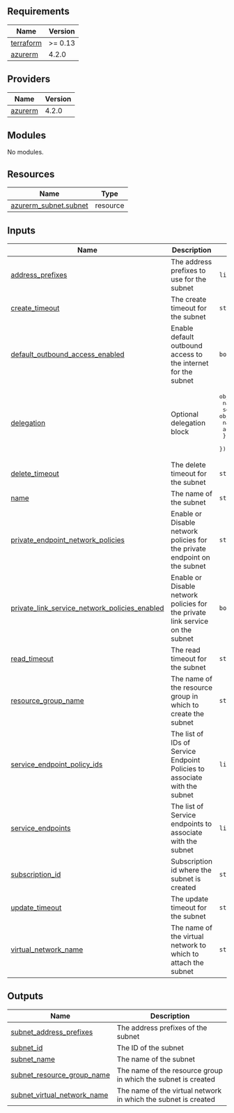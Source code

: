 ## Requirements

| Name | Version |
|------|---------|
| <a name="requirement_terraform"></a> [terraform](#requirement\_terraform) | >= 0.13 |
| <a name="requirement_azurerm"></a> [azurerm](#requirement\_azurerm) | 4.2.0 |

## Providers

| Name | Version |
|------|---------|
| <a name="provider_azurerm"></a> [azurerm](#provider\_azurerm) | 4.2.0 |

## Modules

No modules.

## Resources

| Name | Type |
|------|------|
| [azurerm_subnet.subnet](https://registry.terraform.io/providers/hashicorp/azurerm/4.2.0/docs/resources/subnet) | resource |

## Inputs

| Name | Description | Type | Default | Required |
|------|-------------|------|---------|:--------:|
| <a name="input_address_prefixes"></a> [address\_prefixes](#input\_address\_prefixes) | The address prefixes to use for the subnet | `list(string)` | n/a | yes |
| <a name="input_create_timeout"></a> [create\_timeout](#input\_create\_timeout) | The create timeout for the subnet | `string` | `"30m"` | no |
| <a name="input_default_outbound_access_enabled"></a> [default\_outbound\_access\_enabled](#input\_default\_outbound\_access\_enabled) | Enable default outbound access to the internet for the subnet | `bool` | `true` | no |
| <a name="input_delegation"></a> [delegation](#input\_delegation) | Optional delegation block | <pre>object({<br>    name = string<br>    service_delegation = object({<br>      name    = string<br>      actions = list(string)<br>    })<br>  })</pre> | `null` | no |
| <a name="input_delete_timeout"></a> [delete\_timeout](#input\_delete\_timeout) | The delete timeout for the subnet | `string` | `"30m"` | no |
| <a name="input_name"></a> [name](#input\_name) | The name of the subnet | `string` | n/a | yes |
| <a name="input_private_endpoint_network_policies"></a> [private\_endpoint\_network\_policies](#input\_private\_endpoint\_network\_policies) | Enable or Disable network policies for the private endpoint on the subnet | `string` | `"Disabled"` | no |
| <a name="input_private_link_service_network_policies_enabled"></a> [private\_link\_service\_network\_policies\_enabled](#input\_private\_link\_service\_network\_policies\_enabled) | Enable or Disable network policies for the private link service on the subnet | `bool` | `true` | no |
| <a name="input_read_timeout"></a> [read\_timeout](#input\_read\_timeout) | The read timeout for the subnet | `string` | `"5m"` | no |
| <a name="input_resource_group_name"></a> [resource\_group\_name](#input\_resource\_group\_name) | The name of the resource group in which to create the subnet | `string` | n/a | yes |
| <a name="input_service_endpoint_policy_ids"></a> [service\_endpoint\_policy\_ids](#input\_service\_endpoint\_policy\_ids) | The list of IDs of Service Endpoint Policies to associate with the subnet | `list(string)` | `[]` | no |
| <a name="input_service_endpoints"></a> [service\_endpoints](#input\_service\_endpoints) | The list of Service endpoints to associate with the subnet | `list(string)` | `[]` | no |
| <a name="input_subscription_id"></a> [subscription\_id](#input\_subscription\_id) | Subscription id where the subnet is created | `string` | n/a | yes |
| <a name="input_update_timeout"></a> [update\_timeout](#input\_update\_timeout) | The update timeout for the subnet | `string` | `"30m"` | no |
| <a name="input_virtual_network_name"></a> [virtual\_network\_name](#input\_virtual\_network\_name) | The name of the virtual network to which to attach the subnet | `string` | n/a | yes |

## Outputs

| Name | Description |
|------|-------------|
| <a name="output_subnet_address_prefixes"></a> [subnet\_address\_prefixes](#output\_subnet\_address\_prefixes) | The address prefixes of the subnet |
| <a name="output_subnet_id"></a> [subnet\_id](#output\_subnet\_id) | The ID of the subnet |
| <a name="output_subnet_name"></a> [subnet\_name](#output\_subnet\_name) | The name of the subnet |
| <a name="output_subnet_resource_group_name"></a> [subnet\_resource\_group\_name](#output\_subnet\_resource\_group\_name) | The name of the resource group in which the subnet is created |
| <a name="output_subnet_virtual_network_name"></a> [subnet\_virtual\_network\_name](#output\_subnet\_virtual\_network\_name) | The name of the virtual network in which the subnet is created |

